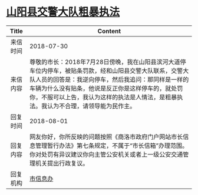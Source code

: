 # <a href="http://www.shangluo.gov.cn/zmhd/ldxxxx.jsp?urltype=leadermail.LeaderMailContentUrl&wbtreeid=1112&leadermailid=4844">山阳县交警大队粗暴执法</a>
|Title|Content|
|:---:|---|
|来信时间|2018-07-30|
|来信内容|尊敬的市长：2018年7月28日傍晚，我在山阳县滨河大道停车位内停车，被贴条罚款，经和山阳县交警大队联系，交警大队人员的回答是：我逆向停车，然后我追问：那同样是一样的车辆为什么没有贴条，他说是反正你是这样停车的，就处罚你，不服可以上告，我认为这样的执法是人情法，是粗暴执法。我认为不合理，请领导能为民作主。|
|回复时间|2018-08-01|
|回复内容|网友你好，你所反映的问题按照《商洛市政府门户网站市长信息管理暂行办法》第七条规定，不属于“市长信箱”办理范围。你对处罚有异议建议你向主管公安机关或者上一级公安交通管理机关提出行政复议。|
|回复机构|<a href="../../categories/agencies/市信息办.md">市信息办</a>|
